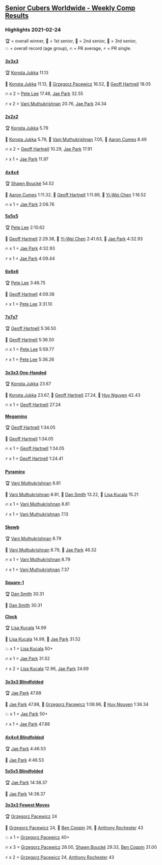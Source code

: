<style>table {white-space: nowrap;}</style>
<link rel="stylesheet" type="text/css" href="/scw-comp/css/flags.css" />

## [Senior Cubers Worldwide - Weekly Comp Results](/scw-comp/results/)
### Highlights 2021-02-24

<span style="white-space: nowrap;">🏆 = overall winner</span>, <span style="white-space: nowrap;">🥇 = 1st senior</span>, <span style="white-space: nowrap;">🥈 = 2nd senior</span>, <span style="white-space: nowrap;">🥉 = 3rd senior</span>, <span style="white-space: nowrap;">💥 = overall record (age group)</span>, <span style="white-space: nowrap;">🔥 = PR average</span>, <span style="white-space: nowrap;">⚡ = PR single</span>.

#### [3x3x3](333.md)

<span style="white-space: nowrap;">🏆 [Konsta Jukka](../../persons/konsta_jukka/333.md) 11.13</span>

<span style="white-space: nowrap;">🥇 [Konsta Jukka](../../persons/konsta_jukka/333.md) 11.13</span>, <span style="white-space: nowrap;">🥈 [Grzegorz Pacewicz](../../persons/grzegorz_pacewicz/333.md) 16.52</span>, <span style="white-space: nowrap;">🥉 [Geoff Hartnell](../../persons/geoff_hartnell/333.md) 18.05</span>

🔥 x 2 = <span style="white-space: nowrap;">[Pete Lee](../../persons/pete_lee/333.md) 17.48</span>, <span style="white-space: nowrap;">[Jae Park](../../persons/jae_park/333.md) 32.55</span>

⚡ x 2 = <span style="white-space: nowrap;">[Vani Muthukrishnan](../../persons/vani_muthukrishnan/333.md) 20.76</span>, <span style="white-space: nowrap;">[Jae Park](../../persons/jae_park/333.md) 24.34</span>

#### [2x2x2](222.md)

<span style="white-space: nowrap;">🏆 [Konsta Jukka](../../persons/konsta_jukka/222.md) 5.79</span>

<span style="white-space: nowrap;">🥇 [Konsta Jukka](../../persons/konsta_jukka/222.md) 5.79</span>, <span style="white-space: nowrap;">🥈 [Vani Muthukrishnan](../../persons/vani_muthukrishnan/222.md) 7.05</span>, <span style="white-space: nowrap;">🥉 [Aaron Cumes](../../persons/aaron_cumes/222.md) 8.49</span>

🔥 x 2 = <span style="white-space: nowrap;">[Geoff Hartnell](../../persons/geoff_hartnell/222.md) 10.29</span>, <span style="white-space: nowrap;">[Jae Park](../../persons/jae_park/222.md) 17.91</span>

⚡ x 1 = <span style="white-space: nowrap;">[Jae Park](../../persons/jae_park/222.md) 11.97</span>

#### [4x4x4](444.md)

<span style="white-space: nowrap;">🏆 [Shawn Boucké](../../persons/shawn_boucke/444.md) 54.52</span>

<span style="white-space: nowrap;">🥇 [Aaron Cumes](../../persons/aaron_cumes/444.md) 1:11.32</span>, <span style="white-space: nowrap;">🥈 [Geoff Hartnell](../../persons/geoff_hartnell/444.md) 1:11.89</span>, <span style="white-space: nowrap;">🥉 [Yi-Wei Chen](../../persons/yi_wei_chen/444.md) 1:16.52</span>

🔥 x 1 = <span style="white-space: nowrap;">[Jae Park](../../persons/jae_park/444.md) 2:09.76</span>

#### [5x5x5](555.md)

<span style="white-space: nowrap;">🏆 [Pete Lee](../../persons/pete_lee/555.md) 2:10.62</span>

<span style="white-space: nowrap;">🥇 [Geoff Hartnell](../../persons/geoff_hartnell/555.md) 2:29.38</span>, <span style="white-space: nowrap;">🥈 [Yi-Wei Chen](../../persons/yi_wei_chen/555.md) 2:41.63</span>, <span style="white-space: nowrap;">🥉 [Jae Park](../../persons/jae_park/555.md) 4:32.93</span>

🔥 x 1 = <span style="white-space: nowrap;">[Jae Park](../../persons/jae_park/555.md) 4:32.93</span>

⚡ x 1 = <span style="white-space: nowrap;">[Jae Park](../../persons/jae_park/555.md) 4:09.44</span>

#### [6x6x6](666.md)

<span style="white-space: nowrap;">🏆 [Pete Lee](../../persons/pete_lee/666.md) 3:46.75</span>

<span style="white-space: nowrap;">🥇 [Geoff Hartnell](../../persons/geoff_hartnell/666.md) 4:09.38</span>

⚡ x 1 = <span style="white-space: nowrap;">[Pete Lee](../../persons/pete_lee/666.md) 3:31.10</span>

#### [7x7x7](777.md)

<span style="white-space: nowrap;">🏆 [Geoff Hartnell](../../persons/geoff_hartnell/777.md) 5:36.50</span>

<span style="white-space: nowrap;">🥇 [Geoff Hartnell](../../persons/geoff_hartnell/777.md) 5:36.50</span>

🔥 x 1 = <span style="white-space: nowrap;">[Pete Lee](../../persons/pete_lee/777.md) 5:59.77</span>

⚡ x 1 = <span style="white-space: nowrap;">[Pete Lee](../../persons/pete_lee/777.md) 5:36.26</span>

#### [3x3x3 One-Handed](333oh.md)

<span style="white-space: nowrap;">🏆 [Konsta Jukka](../../persons/konsta_jukka/333oh.md) 23.67</span>

<span style="white-space: nowrap;">🥇 [Konsta Jukka](../../persons/konsta_jukka/333oh.md) 23.67</span>, <span style="white-space: nowrap;">🥈 [Geoff Hartnell](../../persons/geoff_hartnell/333oh.md) 27.24</span>, <span style="white-space: nowrap;">🥉 [Huy Nguyen](../../persons/huy_nguyen/333oh.md) 42.43</span>

🔥 x 1 = <span style="white-space: nowrap;">[Geoff Hartnell](../../persons/geoff_hartnell/333oh.md) 27.24</span>

#### [Megaminx](minx.md)

<span style="white-space: nowrap;">🏆 [Geoff Hartnell](../../persons/geoff_hartnell/minx.md) 1:34.05</span>

<span style="white-space: nowrap;">🥇 [Geoff Hartnell](../../persons/geoff_hartnell/minx.md) 1:34.05</span>

🔥 x 1 = <span style="white-space: nowrap;">[Geoff Hartnell](../../persons/geoff_hartnell/minx.md) 1:34.05</span>

⚡ x 1 = <span style="white-space: nowrap;">[Geoff Hartnell](../../persons/geoff_hartnell/minx.md) 1:24.41</span>

#### [Pyraminx](pyram.md)

<span style="white-space: nowrap;">🏆 [Vani Muthukrishnan](../../persons/vani_muthukrishnan/pyram.md) 8.81</span>

<span style="white-space: nowrap;">🥇 [Vani Muthukrishnan](../../persons/vani_muthukrishnan/pyram.md) 8.81</span>, <span style="white-space: nowrap;">🥈 [Dan Smith](../../persons/dan_smith/pyram.md) 13.22</span>, <span style="white-space: nowrap;">🥉 [Lisa Kucala](../../persons/lisa_kucala/pyram.md) 15.21</span>

🔥 x 1 = <span style="white-space: nowrap;">[Vani Muthukrishnan](../../persons/vani_muthukrishnan/pyram.md) 8.81</span>

⚡ x 1 = <span style="white-space: nowrap;">[Vani Muthukrishnan](../../persons/vani_muthukrishnan/pyram.md) 7.13</span>

#### [Skewb](skewb.md)

<span style="white-space: nowrap;">🏆 [Vani Muthukrishnan](../../persons/vani_muthukrishnan/skewb.md) 8.79</span>

<span style="white-space: nowrap;">🥇 [Vani Muthukrishnan](../../persons/vani_muthukrishnan/skewb.md) 8.79</span>, <span style="white-space: nowrap;">🥈 [Jae Park](../../persons/jae_park/skewb.md) 46.32</span>

🔥 x 1 = <span style="white-space: nowrap;">[Vani Muthukrishnan](../../persons/vani_muthukrishnan/skewb.md) 8.79</span>

⚡ x 1 = <span style="white-space: nowrap;">[Vani Muthukrishnan](../../persons/vani_muthukrishnan/skewb.md) 7.37</span>

#### [Square-1](sq1.md)

<span style="white-space: nowrap;">🏆 [Dan Smith](../../persons/dan_smith/sq1.md) 30.31</span>

<span style="white-space: nowrap;">🥇 [Dan Smith](../../persons/dan_smith/sq1.md) 30.31</span>

#### [Clock](clock.md)

<span style="white-space: nowrap;">🏆 [Lisa Kucala](../../persons/lisa_kucala/clock.md) 14.99</span>

<span style="white-space: nowrap;">🥇 [Lisa Kucala](../../persons/lisa_kucala/clock.md) 14.99</span>, <span style="white-space: nowrap;">🥈 [Jae Park](../../persons/jae_park/clock.md) 31.52</span>

💥 x 1 = <span style="white-space: nowrap;">[Lisa Kucala](../../persons/lisa_kucala/clock.md) 50+</span>

🔥 x 1 = <span style="white-space: nowrap;">[Jae Park](../../persons/jae_park/clock.md) 31.52</span>

⚡ x 2 = <span style="white-space: nowrap;">[Lisa Kucala](../../persons/lisa_kucala/clock.md) 12.96</span>, <span style="white-space: nowrap;">[Jae Park](../../persons/jae_park/clock.md) 24.69</span>

#### [3x3x3 Blindfolded](333bf.md)

<span style="white-space: nowrap;">🏆 [Jae Park](../../persons/jae_park/333bf.md) 47.88</span>

<span style="white-space: nowrap;">🥇 [Jae Park](../../persons/jae_park/333bf.md) 47.88</span>, <span style="white-space: nowrap;">🥈 [Grzegorz Pacewicz](../../persons/grzegorz_pacewicz/333bf.md) 1:08.96</span>, <span style="white-space: nowrap;">🥉 [Huy Nguyen](../../persons/huy_nguyen/333bf.md) 1:36.34</span>

💥 x 1 = <span style="white-space: nowrap;">[Jae Park](../../persons/jae_park/333bf.md) 50+</span>

⚡ x 1 = <span style="white-space: nowrap;">[Jae Park](../../persons/jae_park/333bf.md) 47.88</span>

#### [4x4x4 Blindfolded](444bf.md)

<span style="white-space: nowrap;">🏆 [Jae Park](../../persons/jae_park/444bf.md) 4:46.53</span>

<span style="white-space: nowrap;">🥇 [Jae Park](../../persons/jae_park/444bf.md) 4:46.53</span>

#### [5x5x5 Blindfolded](555bf.md)

<span style="white-space: nowrap;">🏆 [Jae Park](../../persons/jae_park/555bf.md) 14:38.37</span>

<span style="white-space: nowrap;">🥇 [Jae Park](../../persons/jae_park/555bf.md) 14:38.37</span>

#### [3x3x3 Fewest Moves](333fm.md)

<span style="white-space: nowrap;">🏆 [Grzegorz Pacewicz](../../persons/grzegorz_pacewicz/333fm.md) 24</span>

<span style="white-space: nowrap;">🥇 [Grzegorz Pacewicz](../../persons/grzegorz_pacewicz/333fm.md) 24</span>, <span style="white-space: nowrap;">🥈 [Ben Coppin](../../persons/ben_coppin/333fm.md) 26</span>, <span style="white-space: nowrap;">🥉 [Anthony Rochester](../../persons/anthony_rochester/333fm.md) 43</span>

💥 x 1 = <span style="white-space: nowrap;">[Grzegorz Pacewicz](../../persons/grzegorz_pacewicz/333fm.md) 40+</span>

🔥 x 3 = <span style="white-space: nowrap;">[Grzegorz Pacewicz](../../persons/grzegorz_pacewicz/333fm.md) 28.00</span>, <span style="white-space: nowrap;">[Shawn Boucké](../../persons/shawn_boucke/333fm.md) 29.33</span>, <span style="white-space: nowrap;">[Ben Coppin](../../persons/ben_coppin/333fm.md) 31.00</span>

⚡ x 2 = <span style="white-space: nowrap;">[Grzegorz Pacewicz](../../persons/grzegorz_pacewicz/333fm.md) 24</span>, <span style="white-space: nowrap;">[Anthony Rochester](../../persons/anthony_rochester/333fm.md) 43</span>


<!-- Global site tag (gtag.js) - Google Analytics -->
<script async src="https://www.googletagmanager.com/gtag/js?id=UA-86348435-3"></script>
<script>window.dataLayer = window.dataLayer || []; function gtag() {dataLayer.push(arguments);} gtag('js', new Date()); gtag('config', 'UA-86348435-3');</script>
